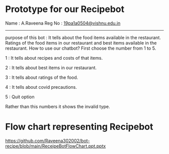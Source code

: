 # Prototype for our Recipebot
Name : A.Raveena
Reg No : 19pa1a0504@vishnu.edu.in
***
purpose of this bot : It tells about the food items available in the restaurant. Ratings of the food items in our restaurant and best items available in the restaurant.
How to use our chatbot?
First choose the number from 1 to 5.

1 : It tells about recipes and costs of that items.

2 : It tells about best items in our restaurant.

3 : It tells about ratings of the food.

4 : It tells about covid precautions.

5 : Quit option

Rather than this numbers it shows the invalid type.


# Flow chart representing Recipebot
https://github.com/Raveena302002/bot-recipe/blob/main/ReceipeBotFlowChart.ppt.pptx
